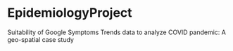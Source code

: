 # EpidemiologyProject
Suitability of Google Symptoms Trends data to analyze COVID pandemic: A geo-spatial case study
